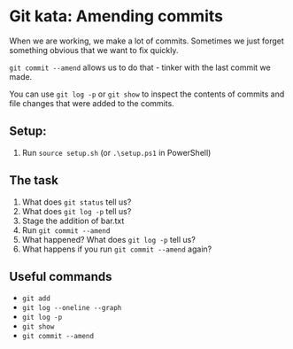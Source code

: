 # Git kata: Amending commits
When we are working, we make a lot of commits.
Sometimes we just forget something obvious that we want to fix quickly.

`git commit --amend` allows us to do that - tinker with the last commit we made.

You can use `git log -p` or `git show` to inspect the contents of commits 
and file changes that were added to the commits.

## Setup:

1. Run `source setup.sh` (or `.\setup.ps1` in PowerShell)

## The task

1. What does `git status` tell us?
2. What does `git log -p` tell us?
3. Stage the addition of bar.txt
4. Run `git commit --amend`
5. What happened? What does `git log -p` tell us?
6. What happens if you run `git commit --amend` again?

## Useful commands

- `git add`
- `git log --oneline --graph`
- `git log -p`
- `git show`
- `git commit --amend`
